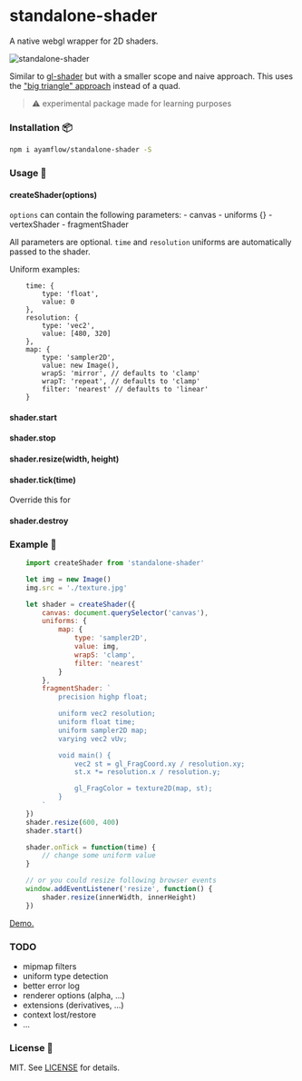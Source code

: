 # standalone-shader

A native webgl wrapper for 2D shaders.

![standalone-shader](https://i.imgur.com/osvHp7f.jpg)

Similar to [gl-shader](https://github.com/stackgl/gl-shader) but with a smaller scope and naive approach.
This uses the ["big triangle" approach](https://michaldrobot.com/2014/04/01/gcn-execution-patterns-in-full-screen-passes/) instead of a quad.

> :warning: experimental package made for learning purposes

### Installation :package:

```bash
npm i ayamflow/standalone-shader -S
```

### Usage :book:

#### createShader(options)
`options` can contain the following parameters:
    - canvas
    - uniforms {}
    - vertexShader
    - fragmentShader

All parameters are optional.
`time` and `resolution` uniforms are automatically passed to the shader.

Uniform examples:

```
    time: {
        type: 'float',
        value: 0
    },
    resolution: {
        type: 'vec2',
        value: [480, 320]
    },
    map: {
        type: 'sampler2D',
        value: new Image(),
        wrapS: 'mirror', // defaults to 'clamp'
        wrapT: 'repeat', // defaults to 'clamp'
        filter: 'nearest' // defaults to 'linear'
    }
```

#### shader.start
#### shader.stop
#### shader.resize(width, height)
#### shader.tick(time)
Override this for
#### shader.destroy

### Example :floppy_disk:

```js
    import createShader from 'standalone-shader'

    let img = new Image()
    img.src = './texture.jpg'

    let shader = createShader({
        canvas: document.querySelector('canvas'),
        uniforms: {
            map: {
                type: 'sampler2D',
                value: img,
                wrapS: 'clamp',
                filter: 'nearest'
            }
        },
        fragmentShader: `
            precision highp float;

            uniform vec2 resolution;
            uniform float time;
            uniform sampler2D map;
            varying vec2 vUv;

            void main() {
                vec2 st = gl_FragCoord.xy / resolution.xy;
                st.x *= resolution.x / resolution.y;

                gl_FragColor = texture2D(map, st);
            }
        `
    })
    shader.resize(600, 400)
    shader.start()

    shader.onTick = function(time) {
        // change some uniform value
    }

    // or you could resize following browser events
    window.addEventListener('resize', function() {
        shader.resize(innerWidth, innerHeight)
    })

```
[Demo.](https://ayamflow.github.io/standalone-shader/demo/index.html)

### TODO
- mipmap filters
- uniform type detection
- better error log
- renderer options (alpha, ...)
- extensions (derivatives, ...)
- context lost/restore
- ...

### License :pencil:

MIT. See [LICENSE](http://github.com/ayamflow/standalone-shader/blob/master/LICENSE) for details.